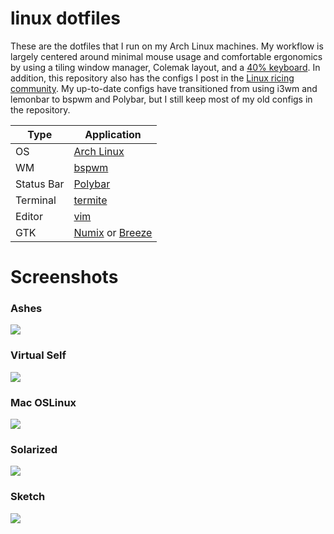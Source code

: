 # linux dotfiles
These are the dotfiles that I run on my Arch Linux machines. My workflow is largely centered around minimal mouse usage and comfortable ergonomics by using a tiling window manager, Colemak layout, and a [40% keyboard](https://cdn.shopify.com/s/files/1/1851/5125/products/21827010_498892353823145_230429595340374016_n_1024x1024@2x.jpg?v=1535054340). In addition, this repository also has the configs I post in the [Linux ricing community](https://www.reddit.com/r/unixporn/). My up-to-date configs have transitioned from using i3wm and lemonbar to bspwm and Polybar, but I still keep most of my old configs in the repository.

| Type | Application |
|------|-------------|
|OS|[Arch Linux](https://www.archlinux.org/)|
|WM|[bspwm](https://github.com/baskerville/bspwm)|
|Status Bar|[Polybar](https://github.com/jaagr/polybar)|
|Terminal|[termite](https://github.com/thestinger/termite)|
|Editor|[vim](https://github.com/vim/vim)|
|GTK|[Numix](https://github.com/numixproject/numix-gtk-theme) or [Breeze](https://github.com/KDE/breeze-gtk)|

# Screenshots
### Ashes

![][worlds]

### Virtual Self

![][vs]

### Mac OSLinux

![][os]

### Solarized

![][solarized]

### Sketch

![][sketch]

[worlds]: http://i.imgur.com/kuPt94Y.png
[solarized]: https://i.imgur.com/zMatVqg.png.png
[vs]: https://i.imgur.com/TxAaKcZ.jpg
[sketch]:http://i.imgur.com/F1SOEu5.png
[os]: https://i.imgur.com/uGqCTVm.png
